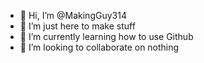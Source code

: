 - 👋 Hi, I’m @MakingGuy314
- 👀 I’m just here to make stuff
- 🌱 I’m currently learning how to use Github
- 💞️ I’m looking to collaborate on nothing
